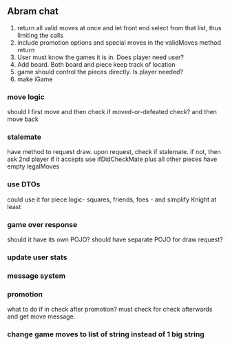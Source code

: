 
## Abram chat
1. return all valid moves at once and let front end select from that list, thus limiting the calls
2. include promotion options and special moves in the validMoves method return
3. User must know the games it is in. Does player need user? 
4. Add board. Both board and piece keep track of location
5. game should control the pieces directly. Is player needed?
6. make iGame

[//]: # (### simplicity vs pojo)

[//]: # (should Piece implement its own business logic?)

### move logic
should I first move and then check if moved-or-defeated check? and then move back


### stalemate
have method to request draw. upon request, check if stalemate. if not, then ask 2nd player if it accepts
use ifDidCheckMate plus all other pieces have empty legalMoves

### use DTOs
could use it for piece logic- squares, friends, foes - and simplify Knight at least


### game over response
should it have its own POJO? should have separate POJO for draw request?



### update user stats
### message system



### promotion
what to do if in check after promotion?
must check for check afterwards and get move message.

### change game moves to list of string instead of 1 big string